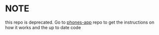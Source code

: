 # NOTE

this repo is deprecated. Go to [phones-app](https://github.com/Jimeno0/phones-app) repo to get the instructions on how it works and the up to date code
